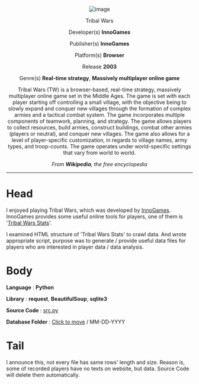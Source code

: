 <div align="center">

![image](https://github.com/CharmStrange/Project/assets/105769152/d9bc6ae2-c15f-4973-b791-36fbc13618ab)

Tribal Wars

Developer(s)	**InnoGames**

Publisher(s)	**InnoGames**

Platform(s)	**Browser**

Release	**2003**

Genre(s)	**Real-time strategy**, **Massively multiplayer online game**

Tribal Wars (TW) is a browser-based, real-time strategy, massively multiplayer online game set in the Middle Ages. The game is set with each player starting off controlling a small village, with the objective being to slowly expand and conquer new villages through the formation of complex armies and a tactical combat system. The game incorporates multiple components of teamwork, planning, and strategy. The game allows players to collect resources, build armies, construct buildings, combat other armies (players or neutral), and conquer new villages. The game also allows for a level of player-specific customization, in regards to village names, army types, and troop-counts. The game operates under world-specific settings that vary from world to world.

*From **Wikipedia**, the free encyclopedia*

</div>

---
# Head
I enjoyed playing Tribal Wars, which was developed by [InnoGames](https://www.innogames.com/). InnoGames provides some useful online tools for players, one of them is '[Tribal Wars Stats](https://www.twstats.com/)'. 

I examined HTML structure of 'Tribal Wars Stats' to crawl data. And wrote appropriate script, purpose was to generate / provide useful data files for players who are interested in player data / data analysis.

# Body
**Language** : **Python**

**Library** : **request**, **BeautifulSoup**, **sqlite3**

**Source Code** : [src.py](src.py)

**Database Folder** : [Click to move](Databases) / MM-DD-YYYY

# Tail
I announce this, not every file has same rows' length and size. Reason is, some of recorded players have no texts on website, but data. Source Code will delete them automatically.
